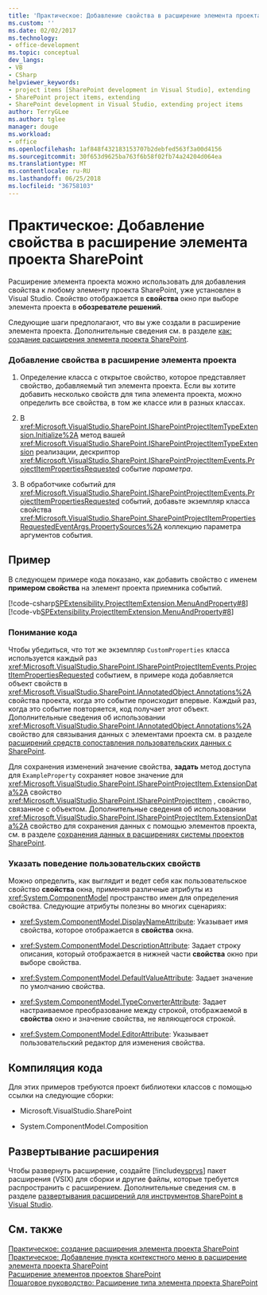 ```yaml
---
title: 'Практическое: Добавление свойства в расширение элемента проекта SharePoint | Документация Майкрософт'
ms.custom: ''
ms.date: 02/02/2017
ms.technology:
- office-development
ms.topic: conceptual
dev_langs:
- VB
- CSharp
helpviewer_keywords:
- project items [SharePoint development in Visual Studio], extending
- SharePoint project items, extending
- SharePoint development in Visual Studio, extending project items
author: TerryGLee
ms.author: tglee
manager: douge
ms.workload:
- office
ms.openlocfilehash: 1af848f432183153707b2debfed563f3a00d4156
ms.sourcegitcommit: 30f653d9625ba763f6b58f02fb74a24204d064ea
ms.translationtype: MT
ms.contentlocale: ru-RU
ms.lasthandoff: 06/25/2018
ms.locfileid: "36758103"
---
```

# <a name="how-to-add-a-property-to-a-sharepoint-project-item-extension"></a>Практическое: Добавление свойства в расширение элемента проекта SharePoint
  Расширение элемента проекта можно использовать для добавления свойства к любому элементу проекта SharePoint, уже установлен в Visual Studio. Свойство отображается в **свойства** окно при выборе элемента проекта в **обозревателе решений**.  
  
 Следующие шаги предполагают, что вы уже создали в расширение элемента проекта. Дополнительные сведения см. в разделе [как: создание расширения элемента проекта SharePoint](../sharepoint/how-to-create-a-sharepoint-project-item-extension.md).  
  
### <a name="to-add-a-property-to-a-project-item-extension"></a>Добавление свойства в расширение элемента проекта  
  
1.  Определение класса с открытое свойство, которое представляет свойство, добавляемый тип элемента проекта. Если вы хотите добавить несколько свойств для типа элемента проекта, можно определить все свойства, в том же классе или в разных классах.  
  
2.  В <xref:Microsoft.VisualStudio.SharePoint.ISharePointProjectItemTypeExtension.Initialize%2A> метод вашей <xref:Microsoft.VisualStudio.SharePoint.ISharePointProjectItemTypeExtension> реализации, дескриптор <xref:Microsoft.VisualStudio.SharePoint.ISharePointProjectItemEvents.ProjectItemPropertiesRequested> событие *параметра*.  
  
3.  В обработчике событий для <xref:Microsoft.VisualStudio.SharePoint.ISharePointProjectItemEvents.ProjectItemPropertiesRequested> событий, добавьте экземпляр класса свойства <xref:Microsoft.VisualStudio.SharePoint.SharePointProjectItemPropertiesRequestedEventArgs.PropertySources%2A> коллекцию параметра аргументов события.  
  
## <a name="example"></a>Пример  
 В следующем примере кода показано, как добавить свойство с именем **примером свойства** на элемент проекта приемника событий.  
  
 [!code-csharp[SPExtensibility.ProjectItemExtension.MenuAndProperty#8](../sharepoint/codesnippet/CSharp/projectitemmenuandproperty/extension/projectitemextensionproperty.cs#8)]
 [!code-vb[SPExtensibility.ProjectItemExtension.MenuAndProperty#8](../sharepoint/codesnippet/VisualBasic/projectitemmenuandproperty/extension/projectitemextensionproperty.vb#8)]  
  
### <a name="understand-the-code"></a>Понимание кода  
 Чтобы убедиться, что тот же экземпляр `CustomProperties` класса используется каждый раз <xref:Microsoft.VisualStudio.SharePoint.ISharePointProjectItemEvents.ProjectItemPropertiesRequested> событием, в примере кода добавляется объект свойств в <xref:Microsoft.VisualStudio.SharePoint.IAnnotatedObject.Annotations%2A> свойства проекта, когда это событие происходит впервые. Каждый раз, когда это событие повторяется, код получает этот объект. Дополнительные сведения об использовании <xref:Microsoft.VisualStudio.SharePoint.IAnnotatedObject.Annotations%2A> свойство для связывания данных с элементами проекта см. в разделе [расширений средств сопоставления пользовательских данных с SharePoint](../sharepoint/associating-custom-data-with-sharepoint-tools-extensions.md).  
  
 Для сохранения изменений значение свойства, **задать** метод доступа для `ExampleProperty` сохраняет новое значение для <xref:Microsoft.VisualStudio.SharePoint.ISharePointProjectItem.ExtensionData%2A> свойство <xref:Microsoft.VisualStudio.SharePoint.ISharePointProjectItem> , свойство, связанное с объектом. Дополнительные сведения об использовании <xref:Microsoft.VisualStudio.SharePoint.ISharePointProjectItem.ExtensionData%2A> свойство для сохранения данных с помощью элементов проекта, см. в разделе [сохранения данных в расширениях системы проектов SharePoint](../sharepoint/saving-data-in-extensions-of-the-sharepoint-project-system.md).  
  
### <a name="specify-the-behavior-of-custom-properties"></a>Указать поведение пользовательских свойств  
 Можно определить, как выглядит и ведет себя как пользовательское свойство **свойства** окна, применяя различные атрибуты из <xref:System.ComponentModel> пространство имен для определения свойства. Следующие атрибуты полезны во многих сценариях:  
  
-   <xref:System.ComponentModel.DisplayNameAttribute>: Указывает имя свойства, которое отображается в **свойства** окна.  
  
-   <xref:System.ComponentModel.DescriptionAttribute>: Задает строку описания, который отображается в нижней части **свойства** окно при выборе свойства.  
  
-   <xref:System.ComponentModel.DefaultValueAttribute>: Задает значение по умолчанию свойства.  
  
-   <xref:System.ComponentModel.TypeConverterAttribute>: Задает настраиваемое преобразование между строкой, отображаемой в **свойства** окно и значение свойства, не являющегося строкой.  
  
-   <xref:System.ComponentModel.EditorAttribute>: Указывает пользовательский редактор для изменения свойства.  
  
## <a name="compile-the-code"></a>Компиляция кода  
 Для этих примеров требуются проект библиотеки классов с помощью ссылки на следующие сборки:  
  
-   Microsoft.VisualStudio.SharePoint  
  
-   System.ComponentModel.Composition  
  
## <a name="deploy-the-extension"></a>Развертывание расширения  
 Чтобы развернуть расширение, создайте [!include[vsprvs](../sharepoint/includes/vsprvs-md.md)] пакет расширения (VSIX) для сборки и другие файлы, которые требуется распространить с расширением. Дополнительные сведения см. в разделе [развертывания расширений для инструментов SharePoint в Visual Studio](../sharepoint/deploying-extensions-for-the-sharepoint-tools-in-visual-studio.md).  
  
## <a name="see-also"></a>См. также
 [Практическое: создание расширения элемента проекта SharePoint](../sharepoint/how-to-create-a-sharepoint-project-item-extension.md)   
 [Практическое: Добавление пункта контекстного меню в расширение элемента проекта SharePoint](../sharepoint/how-to-add-a-shortcut-menu-item-to-a-sharepoint-project-item-extension.md)   
 [Расширение элементов проектов SharePoint](../sharepoint/extending-sharepoint-project-items.md)   
 [Пошаговое руководство: Расширение типа элемента проекта SharePoint](../sharepoint/walkthrough-extending-a-sharepoint-project-item-type.md)  
  
  
